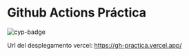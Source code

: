 # Github Actions Práctica

![cyp-badge](https://img.shields.io/badge/test-failure-red)

Url del desplegamento vercel: https://gh-practica.vercel.app/
